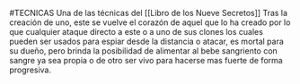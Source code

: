 #TECNICAS
Una de las técnicas del [[Libro de los Nueve Secretos]]
Tras la creación de uno, este se vuelve el corazón de aquel que lo ha creado por lo que cualquier ataque directo a este o a uno de sus clones los cuales pueden ser usados para espiar desde la distancia o atacar, es mortal para su dueño, pero brinda la posibilidad de alimentar al bebe sangriento con sangre ya sea propia o de otro  ser vivo para hacerse mas fuerte de forma progresiva.